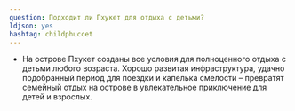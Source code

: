```yaml
---
question: Подходит ли Пхукет для отдыха с детьми?
ldjson: yes
hashtag: childphuccet
---
```


* На острове Пхукет созданы все условия для полноценного отдыха с детьми любого возраста. Хорошо развитая инфраструктура, удачно подобранный период для поездки и капелька смелости – превратят семейный отдых на острове в увлекательное приключение для детей и взрослых.
